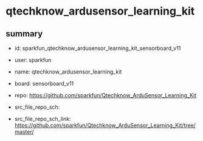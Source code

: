 # qtechknow_ardusensor_learning_kit
 
## summary 
* id: sparkfun_qtechknow_ardusensor_learning_kit_sensorboard_v11
* user: sparkfun
* name: qtechknow_ardusensor_learning_kit
* board: sensorboard_v11
* repo: https://github.com/sparkfun/Qtechknow_ArduSensor_Learning_Kit



* src_file_repo_sch: 
* src_file_repo_sch_link: https://github.com/sparkfun/Qtechknow_ArduSensor_Learning_Kit/tree/master/




